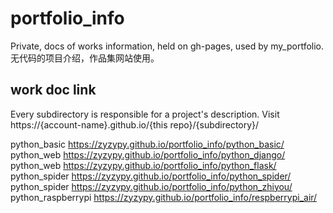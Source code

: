 portfolio_info
===
Private, docs of works information, held on gh-pages, used by my_portfolio.
无代码的项目介绍，作品集网站使用。


## work doc link
Every subdirectory is responsible for a project's description.
Visit  https://{account-name}.github.io/{this repo}/{subdirectory}/


python_basic https://zyzypy.github.io/portfolio_info/python_basic/
python_web https://zyzypy.github.io/portfolio_info/python_django/
python_web https://zyzypy.github.io/portfolio_info/python_flask/
python_spider https://zyzypy.github.io/portfolio_info/python_spider/
python_spider https://zyzypy.github.io/portfolio_info/python_zhiyou/
python_raspberrypi https://zyzypy.github.io/portfolio_info/respberrypi_air/